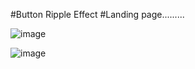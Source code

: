 #Button Ripple Effect 
#Landing page.........


![image](https://user-images.githubusercontent.com/81670997/169236977-d9ea950d-78e9-4d4a-89ed-6b9f67be3438.png)

![image](https://user-images.githubusercontent.com/81670997/169237360-e31b333b-380c-49a4-84a8-a62f6a18b01c.png)
